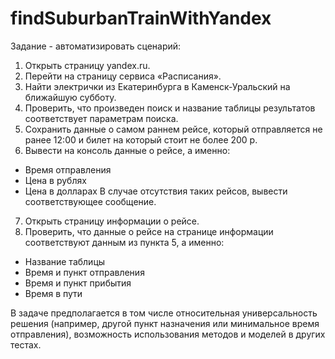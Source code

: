 # findSuburbanTrainWithYandex

Задание - автоматизировать сценарий:

1. Открыть страницу yandex.ru.
2. Перейти на страницу сервиса «Расписания».
3. Найти электрички из Екатеринбурга в Каменск-Уральский на ближайшую субботу.
4. Проверить, что произведен поиск и название таблицы результатов соответствует
параметрам поиска.
5. Сохранить данные о самом раннем рейсе, который отправляется не ранее 12:00 и билет на
который стоит не более 200 р.
6. Вывести на консоль данные о рейсе, а именно:
- Время отправления
- Цена в рублях
- Цена в долларах
В случае отсутствия таких рейсов, вывести соответствующее сообщение.
7. Открыть страницу информации о рейсе.
8. Проверить, что данные о рейсе на странице информации соответствуют данным из пункта
5, а именно:
- Название таблицы
- Время и пункт отправления
- Время и пункт прибытия
- Время в пути

В задаче предполагается в том числе относительная универсальность решения (например,
другой пункт назначения или минимальное время отправления), возможность использования
методов и моделей в других тестах.

